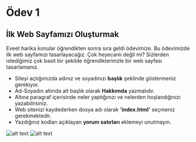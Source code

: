 # Ödev 1

## İlk Web Sayfamızı Oluşturmak

Eveet harika konular öğrendikten sonra sıra geldi ödevimize. Bu ödevimizde ilk web sayfamızı tasarlayacağız. Çok heyecanlı değil mi? Sizlerden istediğimiz çok basit bir şekilde öğrendiklerinizle bir web sayfası tasarlamanız.

-   Siteyi açtığımızda adınız ve soyadınızı  **başlık**  şeklinde göstermeniz gerekiyor.
-   Ad-Soyadın altında alt başlık olarak  **Hakkımda**  yazmalıdır.
-   Altına paragraf içerisinde neler yaptığınızı ve nelerden hoşlandığınızı yazabilirsiniz.
-   Web sitenizi kaydederken dosya adı olarak  **'index.html'**  seçmeniz gerekmektedir.
-   Yazdığınız kodları açıklayan  **yorum satırları**  eklemeyi unutmayın.

![alt text](https://github.com/Mua12/frontend-web-dev-101/blob/main/HTML/000_HTML_ODEVLER/Odev_1/images/md_01.png)
![alt text](https://github.com/Mua12/frontend-web-dev-101/blob/main/HTML/000_HTML_ODEVLER/Odev_1/images/md_02.png)